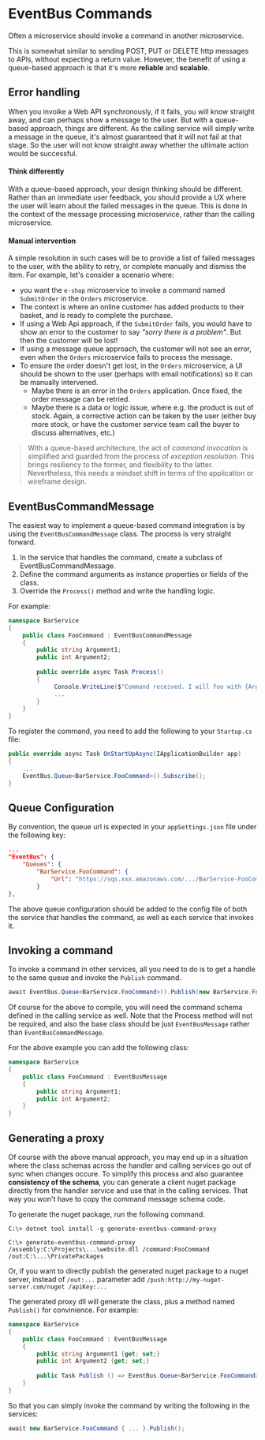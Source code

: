 # EventBus Commands

Often a microservice should invoke a command in another microservice.

This is somewhat similar to sending POST, PUT or DELETE http messages to APIs, without expecting a return value.
However, the benefit of using a queue-based approach is that it's more **reliable** and **scalable**.

## Error handling
When you invoike a Web API synchronously, if it fails, you will know straight away, and can perhaps show a message to the user.
But with a queue-based approach, things are different. As the calling service will simply write a message in the queue, it's almost guaranteed that it will not fail at that stage. So the user will not know straight away whether the ultimate action would be successful.

#### Think differently
With a queue-based approach, your design thinking should be different. Rather than an immediate user feedback, you should provide a UX where the user will learn about the failed messages in the queue. This is done in the context of the message processing microservice, rather than the calling microservice.

#### Manual intervention
A simple resolution in such cases will be to provide a list of failed messages to the user, with the ability to retry, or complete manually and dismiss the item. For example, let's consider a scenario where:

- you want the `e-shop` microservice to invoke a command named `SubmitOrder` in the `Orders` microservice.
- The context is where an online customer has added products to their basket, and is ready to complete the purchase.
- If using a Web Api approach, if the `SubmitOrder` fails, you would have to show an error to the customer to say *"sorry there is a problem"*. But then the customer will be lost!
- If using a message queue approach, the customer will not see an error, even when the `Orders` microservice fails to process the message.
- To ensure the order doesn't get lost, in the `Orders` microservice, a UI should be shown to the user (perhaps with email notifications) so it can be manually intervened. 
  - Maybe there is an error in the `Orders` application. Once fixed, the order message can be retried.
  - Maybe there is a data or logic issue, where e.g. the product is out of stock. Again, a corrective action can be taken by the user (either buy more stock, or have the customer service team call the buyer to discuss alternatives, etc.)

> With a queue-based architecture, the act of *command invocation* is simplified and guarded from the process of *exception resolution*. This brings resiliency to the former, and flexibility to the latter. Nevertheless, this needs a mindset shift in terms of the application or wireframe design.


## EventBusCommandMessage
The easiest way to implement a queue-based command integration is by using the `EventBusCommandMessage` class.
The process is very straight forward.

1. In the service that handles the command, create a subclass of EventBusCommandMessage.
1. Define the command arguments as instance properties or fields of the class.
1. Override the `Process()` method and write the handling logic.

For example:
```csharp
namespace BarService
{
    public class FooCommand : EventBusCommandMessage
    {
        public string Argument1;
        public int Argument2;
        
        public override async Task Process()
        {
             Console.WriteLine($"Command received. I will foo with {Argument1} and {Argument2}.");
             ...
        }
    }
}
```
To register the command, you need to add the following to your `Startup.cs` file:
```csharp
public override async Task OnStartUpAsync(IApplicationBuilder app)
{
    ...
    EventBus.Queue<BarService.FooCommand>().Subscribe();
}
```

## Queue Configuration
By convention, the queue url is expected in your `appSettings.json` file under the following key:
```json
...
"EventBus": {
    "Queues": {
        "BarService.FooCommand": {
            "Url": "https://sqs.xxx.amazonaws.com/.../BarService-FooCommand"
        }
},
```
The above queue configuration should be added to the config file of both the service that handles the command, as well as each service that invokes it.

## Invoking a command
To invoke a command in other services, all you need to do is to get a handle to the same queue and invoke the `Publish` command.
```csharp
await EventBus.Queue<BarService.FooCommand>().Publish(new BarService.FooCommand { ... });
```
Of course for the above to compile, you will need the command schema defined in the calling service as well. Note that the Process method will not be required, and also the base class should be just `EventBusMessage` rather than `EventBusCommandMessage`.

For the above example you can add the following class:
```csharp
namespace BarService
{
    public class FooCommand : EventBusMessage
    {
        public string Argument1;
        public int Argument2;
    }
}
```

## Generating a proxy
Of course with the above manual approach, you may end up in a situation where the class schemas across the handler and calling services go out of sync when changes occure. To simplify this process and also guarantee **consistency of the schema**, you can generate a client nuget package directly from the handler service and use that in the calling services. That way you won't have to copy the command message schema code.

To generate the nuget package, run the following command.
```
C:\> dotnet tool install -g generate-eventbus-command-proxy

C:\> generate-eventbus-command-proxy /assembly:C:\Projects\...\website.dll /command:FooCommand /out:C:\...\PrivatePackages
```
Or, if you want to directly publish the generated nuget package to a nuget server, instead of `/out:...` parameter add `/push:http://my-nuget-server.com/nuget /apiKey:...`

The generated proxy dll will generate the class, plus a method named `Publish()` for convinience. For example:
```csharp
namespace BarService
{
    public class FooCommand : EventBusMessage
    {
        public string Argument1 {get; set;}
        public int Argument2 {get; set;}
        
        public Task Publish () => EventBus.Queue<BarService.FooCommand>().Publish(this);
    }
}
```
So that you can simply invoke the command by writing the following in the services:
```csharp
await new BarService.FooCommand { ... }.Publish();
```
